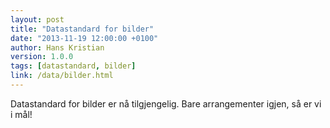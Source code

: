 ```yaml
---
layout: post
title: "Datastandard for bilder"
date: "2013-11-19 12:00:00 +0100"
author: Hans Kristian
version: 1.0.0
tags: [datastandard, bilder]
link: /data/bilder.html
---
```


Datastandard for bilder er nå tilgjengelig. Bare arrangementer igjen, så er vi i
mål!

